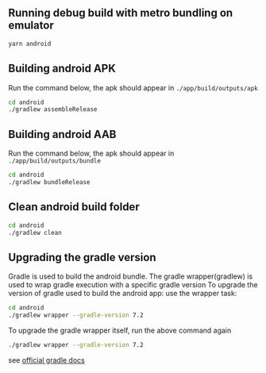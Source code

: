 ## Running debug build with metro bundling on emulator

```zsh
yarn android
```

## Building android APK
Run the command below, the apk should appear in `./app/build/outputs/apk`
```zsh
cd android
./gradlew assembleRelease
```

## Building android AAB
Run the command below, the apk should appear in `./app/build/outputs/bundle`
```zsh
cd android
./gradlew bundleRelease
```

## Clean android build folder
```zsh
cd android
./gradlew clean
```


## Upgrading the gradle version
Gradle is used to build the android bundle. The gradle wrapper(gradlew) is used to wrap gradle execution with a specific gradle version
To upgrade the version of gradle used to build the android app: use the wrapper task:
```zsh
cd android
./gradlew wrapper --gradle-version 7.2
```
To upgrade the gradle wrapper itself, run the above command again
```zsh
./gradlew wrapper --gradle-version 7.2
```
see [official gradle docs](https://docs.gradle.org/current/userguide/gradle_wrapper.html#sec:adding_wrapper)